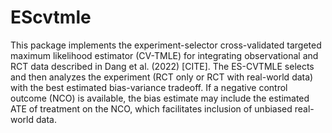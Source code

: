 # EScvtmle

This package implements the experiment-selector cross-validated targeted maximum likelihood estimator (CV-TMLE) for integrating observational and RCT data described in Dang et al. (2022) [CITE]. The ES-CVTMLE selects and then analyzes the experiment (RCT only or RCT with real-world data) with the best estimated bias-variance tradeoff. If a negative control outcome (NCO) is available, the bias estimate may include the estimated ATE of treatment on the NCO, which facilitates inclusion of unbiased real-world data.
